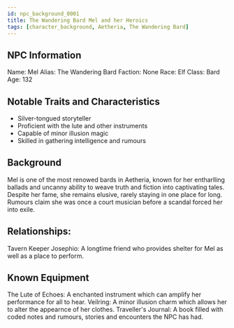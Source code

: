 ```yaml
---
id: npc_background_0001
title: The Wandering Bard Mel and her Heroics
tags: [character_background, Aetheria, The Wandering Bard]
---
```


## NPC Information

Name: Mel
Alias: The Wandering Bard
Faction: None
Race: Elf
Class: Bard
Age: 132

## Notable Traits and Characteristics

- Silver-tongued storyteller
- Proficient with the lute and other instruments
- Capable of minor illusion magic
- Skilled in gathering intelligence and rumours

## Background

Mel is one of the most renowed bards in Aetheria, known for her entharlling ballads and uncanny ability to weave truth and fiction into captivating tales.
Despite her fame, she remains elusive, rarely staying in one place for long. Rumours claim she was once a court musician before a scandal forced her into exile.

## Relationships:

Tavern Keeper Josephio: A longtime friend who provides shelter for Mel as well as a place to perform.

## Known Equipment

The Lute of Echoes: A enchanted instrument which can amplify her performance for all to hear.
Veilring: A minor illusion charm which allows her to alter the appearnce of her clothes.
Traveller's Journal: A book filled with coded notes and rumours, stories and encounters the NPC has had.
